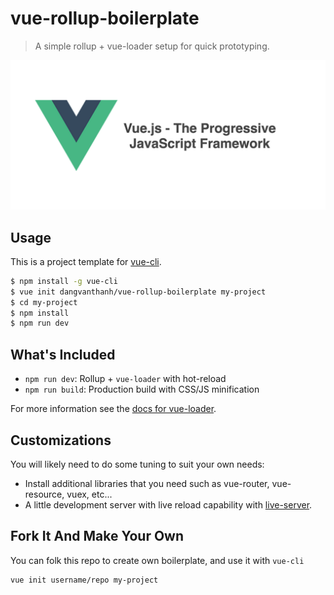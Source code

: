 # vue-rollup-boilerplate

> A simple rollup + vue-loader setup for quick prototyping.

![](screenshot.png)

## Usage

This is a project template for [vue-cli](https://github.com/vuejs/vue-cli).

``` bash
$ npm install -g vue-cli
$ vue init dangvanthanh/vue-rollup-boilerplate my-project
$ cd my-project
$ npm install
$ npm run dev
```

## What's Included

- `npm run dev`: Rollup + `vue-loader` with hot-reload
- `npm run build`: Production build with CSS/JS minification

For more information see the [docs for vue-loader](http://vuejs.github.io/vue-loader).

## Customizations

You will likely need to do some tuning to suit your own needs:

- Install additional libraries that you need such as vue-router, vue-resource, vuex, etc...
- A little development server with live reload capability with [live-server](https://github.com/tapio/live-server).

## Fork It And Make Your Own

You can folk this repo to create own boilerplate, and use it with `vue-cli`

``` bash
vue init username/repo my-project
```
